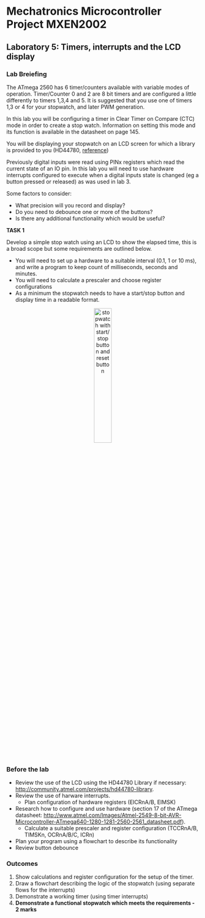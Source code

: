 # Mechatronics Microcontroller Project MXEN2002

## Laboratory 5: Timers, interrupts and the LCD display

### Lab Breiefing

The ATmega 2560 has 6 timer/counters available with variable modes of operation. Timer/Counter 0 and 2 are 8 bit timers and are configured a little differently to timers 1,3,4 and 5. It is suggested that you use one of timers 1,3 or 4 for your stopwatch, and later PWM generation.

In this lab you will be configuring a timer in Clear Timer on Compare (CTC) mode in order to create a stop watch. Information on setting this mode and its function is available in the datasheet on page 145.

You will be displaying your stopwatch on an LCD screen for which a library is provided to you (HD44780, [reference](http://community.atmel.com/projects/hd44780-library.))

Previously digital inputs were read using PINx registers which read the current state of an IO pin. In this lab you will need to use hardware interrupts configured to execute when a digital inputs state is changed (eg a button pressed or released) as was used in lab 3.

Some factors to consider:
- What precision will you record and display?
- Do you need to debounce one or more of the buttons?
- Is there any additional functionality which would be useful?

**TASK 1**

Develop a simple stop watch using an LCD to show the elapsed time, this is a broad scope but some requirements are outlined below.
  - You will need to set up a hardware to a suitable interval (0.1, 1 or 10 ms), and write a program to keep count of milliseconds, seconds and minutes.
  - You will need to calculate a prescaler and choose register configurations
  - As a minimum the stopwatch needs to have a start/stop button and display time in a readable format.

<p align="center"> <img src="https://cdn.rawgit.com/mxeng/mcp-docs/58d989b29e79487f61872b26bb9f59bde3d672a8/labs/stopwatch.svg" alt="stopwatch with start/stop button and reset button" width="30%"> </p>

### Before the lab

- Review the use of the LCD using the HD44780 Library if necessary: http://community.atmel.com/projects/hd44780-library.
- Review the use of harware interrupts.
  - Plan configuration of hardware registers (EICRnA/B, EIMSK)
- Research how to configure and use hardware (section 17 of the ATmega datasheet: http://www.atmel.com/Images/Atmel-2549-8-bit-AVR-Microcontroller-ATmega640-1280-1281-2560-2561_datasheet.pdf).
  - Calculate a suitable prescaler and register configuration (TCCRnA/B, TIMSKn, OCRnA/B/C, ICRn)
- Plan your program using a flowchart to describe its functionality
- Review button debounce

### Outcomes

1. Show calculations and register configuration for the setup of the timer.
2. Draw a flowchart describing the logic of the stopwatch (using separate flows for the interrupts)
3. Demonstrate a working timer (using timer interrupts)
4. **Demonstrate a functional stopwatch which meets the requirements - 2 marks**
